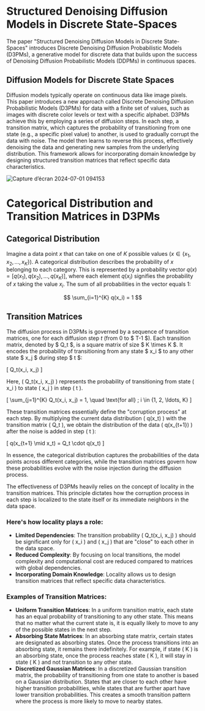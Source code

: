 # Structured Denoising Diffusion Models in Discrete State-Spaces
The paper "Structured Denoising Diffusion Models in Discrete State-Spaces" introduces Discrete Denoising Diffusion Probabilistic Models (D3PMs), a generative model for discrete data that builds upon the success of Denoising Diffusion Probabilistic Models (DDPMs) in continuous spaces.
## Diffusion Models for Discrete State Spaces
Diffusion models typically operate on continuous data like image pixels. This paper introduces a new approach called Discrete Denoising Diffusion Probabilistic Models (D3PMs) for data with a finite set of values, such as images with discrete color levels or text with a specific alphabet. D3PMs achieve this by employing a series of diffusion steps. In each step, a transition matrix, which captures the probability of transitioning from one state (e.g., a specific pixel value) to another, is used to gradually corrupt the data with noise. The model then learns to reverse this process, effectively denoising the data and generating new samples from the underlying distribution. This framework allows for incorporating domain knowledge by designing structured transition matrices that reflect specific data characteristics.

![Capture d’écran 2024-07-01 094153](https://github.com/Abdennacer-Badaoui/D3PMs/assets/106801897/bbbe4946-bd98-4b06-8dcc-2b3155fc3a8c)

# Categorical Distribution and Transition Matrices in D3PMs

## Categorical Distribution

Imagine a data point $x$ that can take on one of $K$ possible values ($x \in \{x_1, x_2, \ldots, x_K\}$). A categorical distribution describes the probability of $x$ belonging to each category. This is represented by a probability vector $q(x) = [q(x_1), q(x_2), \ldots, q(x_K)]$, where each element $q(x_i)$ signifies the probability of $x$ taking the value $x_i$. The sum of all probabilities in the vector equals 1:

$$
\sum_{i=1}^{K} q(x_i) = 1 
$$


## Transition Matrices

The diffusion process in D3PMs is governed by a sequence of transition matrices, one for each diffusion step $t$ (from 0 to $ T-1 $). Each transition matrix, denoted by $ Q_t $, is a square matrix of size $ K \times K $. It encodes the probability of transitioning from any state $ x_i $ to any other state $ x_j $ during step $ t $:

\[ Q_t(x_i, x_j) \]

Here, \( Q_t(x_i, x_j) \) represents the probability of transitioning from state \( x_i \) to state \( x_j \) in step \( t \).

\[ \sum_{j=1}^{K} Q_t(x_i, x_j) = 1, \quad \text{for all} \; i \in \{1, 2, \ldots, K\} \]

These transition matrices essentially define the "corruption process" at each step. By multiplying the current data distribution \( q(x_t) \) with the transition matrix \( Q_t \), we obtain the distribution of the data \( q(x_{t+1}) \) after the noise is added in step \( t \):

\[ q(x_{t+1} \mid x_t) = Q_t \cdot q(x_t) \]

In essence, the categorical distribution captures the probabilities of the data points across different categories, while the transition matrices govern how these probabilities evolve with the noise injection during the diffusion process.

The effectiveness of D3PMs heavily relies on the concept of locality in the transition matrices. This principle dictates how the corruption process in each step is localized to the state itself or its immediate neighbors in the data space.

### Here's how locality plays a role:

- **Limited Dependencies**: The transition probability \( Q_t(x_i, x_j) \) should be significant only for \( x_i \) and \( x_j \) that are "close" to each other in the data space.
- **Reduced Complexity**: By focusing on local transitions, the model complexity and computational cost are reduced compared to matrices with global dependencies.
- **Incorporating Domain Knowledge**: Locality allows us to design transition matrices that reflect specific data characteristics.

### Examples of Transition Matrices:

- **Uniform Transition Matrices**: In a uniform transition matrix, each state has an equal probability of transitioning to any other state. This means that no matter what the current state is, it is equally likely to move to any of the possible states in the next step.
- **Absorbing State Matrices**: In an absorbing state matrix, certain states are designated as absorbing states. Once the process transitions into an absorbing state, it remains there indefinitely. For example, if state \( K \) is an absorbing state, once the process reaches state \( K \), it will stay in state \( K \) and not transition to any other state.
- **Discretized Gaussian Matrices**: In a discretized Gaussian transition matrix, the probability of transitioning from one state to another is based on a Gaussian distribution. States that are closer to each other have higher transition probabilities, while states that are further apart have lower transition probabilities. This creates a smooth transition pattern where the process is more likely to move to nearby states.

